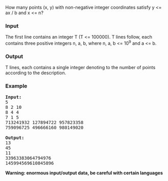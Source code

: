 <p>How many points (x, y) with non-negative integer coordinates satisfy y &lt;= ax / b and x &lt;= n?</p>
<h3>Input</h3>
<p>The first line contains an integer T (T &lt;= 100000). T lines follow, each contains three positive integers n, a, b, where n, a, b &lt;= 10<sup>9</sup> and a &lt;= b.</p>
<h3>Output</h3>
<p>T lines, each contains a single integer denoting to the number of points according to the description.</p>
<h3>Example</h3>
<pre><strong>Input:</strong><br>5<br>8 2 10<br>8 4 4<br>7 1 5<br>713241932 127894722 957823358<br>759096725 496666160 980149020<br><br><strong>Output:</strong><br>13<br>45<br>11<br>33963383064794976<br>145994569610845896<br></pre>
<p><strong>Warning: enormous input/output data, be careful with certain languages</strong></p>